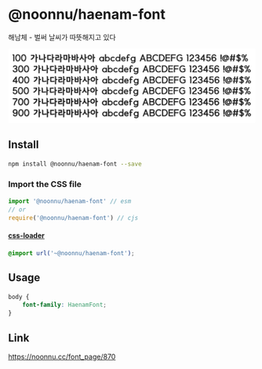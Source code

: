 # @noonnu/haenam-font

해남체 - 벌써 날씨가 따뜻해지고 있다

![example](./example.png)

## Install

```bash
npm install @noonnu/haenam-font --save
```

### Import the CSS file

```js
import '@noonnu/haenam-font' // esm
// or
require('@noonnu/haenam-font') // cjs
```

#### [css-loader](https://github.com/webpack-contrib/css-loader)

```css
@import url('~@noonnu/haenam-font');
```

## Usage

```css
body {
    font-family: HaenamFont;
}
```

## Link

https://noonnu.cc/font_page/870
